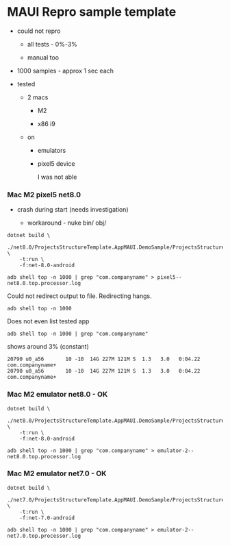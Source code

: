 # MAUI Repro sample template

- could not repro

    -   all tests - 0%-3%

    -   manual too

-   1000 samples - approx 1 sec each

-   tested

    -   2 macs

        -   M2
    
        -   x86 i9

    -   on

        -   emulators

        -   pixel5 device

            I was not able




### Mac M2 pixel5 net8.0 

- crash during start (needs investigation)

    - workaround - nuke bin/ obj/

```
dotnet build \
    ./net8.0/ProjectsStructureTemplate.AppMAUI.DemoSample/ProjectsStructureTemplate.AppMAUI.DemoSample.csproj \
    -t:run \
    -f:net-8.0-android
```

```
adb shell top -n 1000 | grep "com.companyname" > pixel5--net8.0.top.processor.log
```

Could not redirect output to file. Redirecting hangs.

```
adb shell top -n 1000
```

Does not even list tested app

```
adb shell top -n 1000 | grep "com.companyname"                                  
```

shows around 3% (constant)

```
20790 u0_a56       10 -10  14G 227M 121M S  1.3   3.0   0:04.22 com.companyname+
20790 u0_a56       10 -10  14G 227M 121M S  1.3   3.0   0:04.22 com.companyname+
```


### Mac M2 emulator net8.0 - OK

```
dotnet build \
    ./net8.0/ProjectsStructureTemplate.AppMAUI.DemoSample/ProjectsStructureTemplate.AppMAUI.DemoSample.csproj \
    -t:run \
    -f:net-8.0-android
```

```
adb shell top -n 1000 | grep "com.companyname" > emulator-2--net8.0.top.processor.log
```

### Mac M2 emulator net7.0 - OK

```
dotnet build \
    ./net7.0/ProjectsStructureTemplate.AppMAUI.DemoSample/ProjectsStructureTemplate.AppMAUI.DemoSample.csproj \
    -t:run \
    -f:net-7.0-android
```

```
adb shell top -n 1000 | grep "com.companyname" > emulator-2--net7.0.top.processor.log
```

